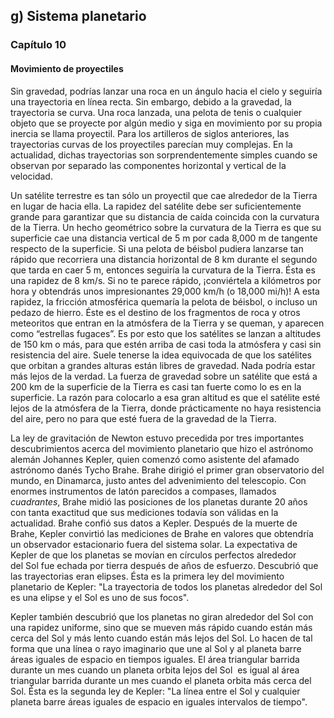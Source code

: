 ## g) Sistema planetario

### Capítulo 10

#### Movimiento de proyectiles

Sin gravedad, podrías lanzar una roca en un ángulo hacia el cielo y seguiría una trayectoria en línea recta. Sin embargo, debido a la gravedad, la trayectoria se curva. Una roca lanzada, una pelota de tenis o cualquier objeto que se proyecte por algún medio y siga en movimiento por su propia inercia se llama proyectil. Para los artilleros de siglos anteriores, las trayectorias curvas de los proyectiles parecían muy complejas. En la actualidad, dichas trayectorias son sorprendentemente simples cuando se observan por separado las componentes horizontal y vertical de la velocidad.

Un satélite terrestre es tan sólo un proyectil que cae alrededor de la Tierra en lugar de hacia ella. La rapidez del satélite debe ser suficientemente grande para garantizar que su distancia de caída coincida con la curvatura de la Tierra. Un hecho geométrico sobre la curvatura de la Tierra es que su superficie cae una distancia vertical de 5 m por cada 8,000 m de tangente respecto de la superficie. Si una pelota de béisbol pudiera lanzarse tan rápido que recorriera una distancia horizontal de 8 km durante el segundo que tarda en caer 5 m, entonces seguiría la curvatura de la Tierra. Ésta es una rapidez de 8 km/s. Si no te parece rápido, ¡conviértela a kilómetros por hora y obtendrás unos impresionantes 29,000 km/h (o 18,000 mi/h)! A esta rapidez, la fricción atmosférica quemaría la pelota de béisbol, o incluso un pedazo de hierro. Éste es el destino de los fragmentos de roca y otros meteoritos que entran en la atmósfera de la Tierra y se queman, y aparecen como “estrellas fugaces”. Es por esto que los satélites se lanzan a altitudes de 150 km o más, para que estén arriba de casi toda la atmósfera y casi sin resistencia del aire. Suele tenerse la idea equivocada de que los satélites que orbitan a grandes alturas están libres de gravedad. Nada podría estar más lejos de la verdad. La fuerza de gravedad sobre un satélite que está a 200 km de la superficie de la Tierra es casi tan fuerte como lo es en la superficie. La razón para colocarlo a esa gran altitud es que el satélite esté lejos de la atmósfera de la Tierra, donde prácticamente no haya resistencia del aire, pero no para que esté fuera de la gravedad de la Tierra.

La ley de gravitación de Newton estuvo precedida por tres importantes descubrimientos acerca del movimiento planetario que hizo el astrónomo alemán Johannes Kepler, quien comenzó como asistente del afamado astrónomo danés Tycho Brahe. Brahe dirigió el primer gran observatorio del mundo, en Dinamarca, justo antes del advenimiento del telescopio. Con enormes instrumentos de latón parecidos a compases, llamados _cuadrantes_, Brahe midió las posiciones de los planetas durante 20 años con tanta exactitud que sus mediciones todavía son válidas en la actualidad. Brahe confió sus datos a Kepler. Después de la muerte de Brahe, Kepler convirtió las mediciones de Brahe en valores que obtendría un observador estacionario fuera del sistema solar. La expectativa de Kepler de que los planetas se movían en círculos perfectos alrededor del Sol fue echada por tierra después de años de esfuerzo. Descubrió que las trayectorias eran elipses. Ésta es la primera ley del movimiento planetario de Kepler: "La trayectoria de todos los planetas alrededor del Sol es una elipse y el Sol es uno de sus focos".

Kepler también descubrió que los planetas no giran alrededor del Sol con una rapidez uniforme, sino que se mueven más rápido cuando están más cerca del Sol y más lento cuando están más lejos del Sol. Lo hacen de tal forma que una línea o rayo imaginario que une al Sol y al planeta barre áreas iguales de espacio en tiempos iguales. El área triangular barrida durante un mes cuando un planeta orbita lejos del Sol  es igual al área triangular barrida durante un mes cuando el planeta orbita más cerca del Sol. Ésta es la segunda ley de Kepler: "La línea entre el Sol y cualquier planeta barre áreas iguales de espacio en iguales intervalos de tiempo".